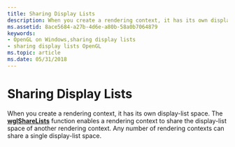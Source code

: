 ```yaml
---
title: Sharing Display Lists
description: When you create a rendering context, it has its own display-list space.
ms.assetid: 8ace5684-a27b-4d6e-a80b-58a0b7064879
keywords:
- OpenGL on Windows,sharing display lists
- sharing display lists OpenGL
ms.topic: article
ms.date: 05/31/2018
---
```


# Sharing Display Lists

When you create a rendering context, it has its own display-list space. The [**wglShareLists**](/windows/desktop/api/wingdi/nf-wingdi-wglsharelists) function enables a rendering context to share the display-list space of another rendering context. Any number of rendering contexts can share a single display-list space.

 

 




